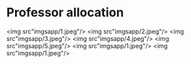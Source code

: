 # Professor allocation

<img src"imgsapp/1.jpeg"/>
<img src"imgsapp/2.jpeg"/>
<img src"imgsapp/3.jpeg"/>
<img src"imgsapp/4.jpeg"/>
<img src"imgsapp/5.jpeg"/>
<img src"imgsapp/1.jpeg"/>
<img src"imgsapp/1.jpeg"/>